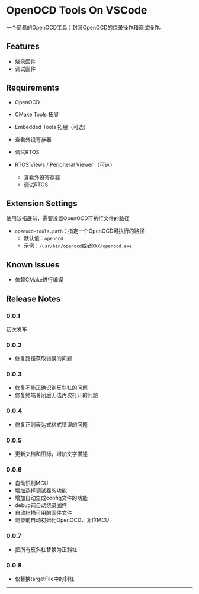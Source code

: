 # OpenOCD Tools On VSCode

一个简易的OpenOCD工具：封装OpenOCD的烧录操作和调试操作。

## Features

- 烧录固件
- 调试固件

## Requirements

- OpenOCD
- CMake Tools 拓展
-  Embedded Tools 拓展（可选）
  - 查看外设寄存器
  - 调试RTOS

- RTOS Views / Peripheral Viewer （可选）
  - 查看外设寄存器
  - 调试RTOS


## Extension Settings

使用该拓展前，需要设置OpenOCD可执行文件的路径

- `openocd-tools.path`：指定一个OpenOCD可执行的路径
  - 默认值：`openocd`
  - 示例：`/usr/bin/openocd`或者`XXX/openocd.exe`

## Known Issues

- 依赖CMake进行编译

## Release Notes

### 0.0.1

初次发布

### 0.0.2

- 修复路径获取错误的问题

### 0.0.3

- 修复不能正确识别反斜杠的问题
- 修复终端关闭后无法再次打开的问题

### 0.0.4

- 修复正则表达式格式错误的问题

### 0.0.5

- 更新文档和图标，增加文字描述

### 0.0.6

- 自动识别MCU
- 增加选择调试器的功能
- 增加自动生成config文件的功能
- debug前自动烧录固件
- 自动扫描可用的固件文件
- 烧录前自动初始化OpenOCD，复位MCU

### 0.0.7

- 把所有反斜杠替换为正斜杠

### 0.0.8

- 仅替换targetFile中的斜杠

---

